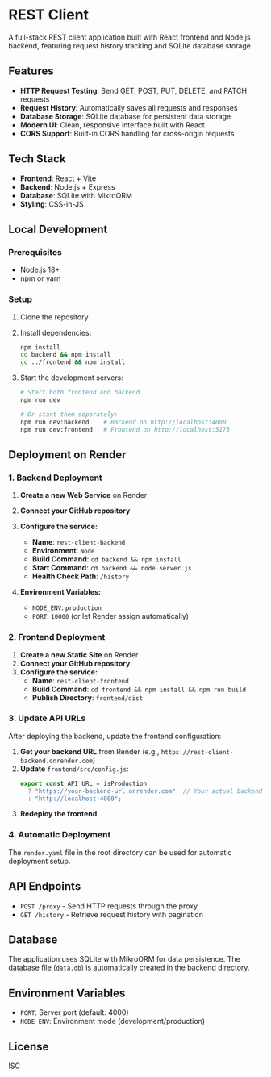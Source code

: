 # REST Client

A full-stack REST client application built with React frontend and Node.js backend, featuring request history tracking and SQLite database storage.

## Features

- **HTTP Request Testing**: Send GET, POST, PUT, DELETE, and PATCH requests
- **Request History**: Automatically saves all requests and responses
- **Database Storage**: SQLite database for persistent data storage
- **Modern UI**: Clean, responsive interface built with React
- **CORS Support**: Built-in CORS handling for cross-origin requests

## Tech Stack

- **Frontend**: React + Vite
- **Backend**: Node.js + Express
- **Database**: SQLite with MikroORM
- **Styling**: CSS-in-JS

## Local Development

### Prerequisites
- Node.js 18+ 
- npm or yarn

### Setup
1. Clone the repository
2. Install dependencies:
   ```bash
   npm install
   cd backend && npm install
   cd ../frontend && npm install
   ```

3. Start the development servers:
   ```bash
   # Start both frontend and backend
   npm run dev
   
   # Or start them separately:
   npm run dev:backend    # Backend on http://localhost:4000
   npm run dev:frontend   # Frontend on http://localhost:5173
   ```

## Deployment on Render

### 1. Backend Deployment

1. **Create a new Web Service** on Render
2. **Connect your GitHub repository**
3. **Configure the service:**
   - **Name**: `rest-client-backend`
   - **Environment**: `Node`
   - **Build Command**: `cd backend && npm install`
   - **Start Command**: `cd backend && node server.js`
   - **Health Check Path**: `/history`

4. **Environment Variables:**
   - `NODE_ENV`: `production`
   - `PORT`: `10000` (or let Render assign automatically)

### 2. Frontend Deployment

1. **Create a new Static Site** on Render
2. **Connect your GitHub repository**
3. **Configure the service:**
   - **Name**: `rest-client-frontend`
   - **Build Command**: `cd frontend && npm install && npm run build`
   - **Publish Directory**: `frontend/dist`

### 3. Update API URLs

After deploying the backend, update the frontend configuration:

1. **Get your backend URL** from Render (e.g., `https://rest-client-backend.onrender.com`)
2. **Update** `frontend/src/config.js`:
   ```javascript
   export const API_URL = isProduction 
     ? "https://your-backend-url.onrender.com"  // Your actual backend URL
     : "http://localhost:4000";
   ```
3. **Redeploy the frontend**

### 4. Automatic Deployment

The `render.yaml` file in the root directory can be used for automatic deployment setup.

## API Endpoints

- `POST /proxy` - Send HTTP requests through the proxy
- `GET /history` - Retrieve request history with pagination

## Database

The application uses SQLite with MikroORM for data persistence. The database file (`data.db`) is automatically created in the backend directory.

## Environment Variables

- `PORT`: Server port (default: 4000)
- `NODE_ENV`: Environment mode (development/production)

## License

ISC
